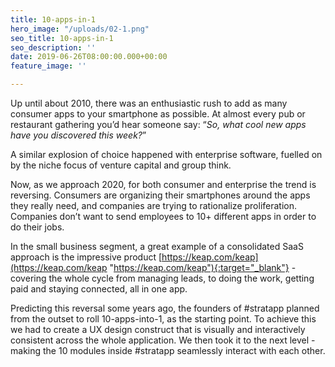 ```yaml
---
title: 10-apps-in-1
hero_image: "/uploads/02-1.png"
seo_title: 10-apps-in-1
seo_description: ''
date: 2019-06-26T08:00:00.000+00:00
feature_image: ''

---
```

Up until about 2010, there was an enthusiastic rush to add as many consumer apps to your smartphone as possible. At almost every pub or restaurant gathering you’d hear someone say: “_So, what cool new apps have you discovered this week?_”

A similar explosion of choice happened with enterprise software, fuelled on by the niche focus of venture capital and group think.

Now, as we approach 2020, for both consumer and enterprise the trend is reversing. Consumers are organizing their smartphones around the apps they really need, and companies are trying to rationalize proliferation. Companies don’t want to send employees to 10+ different apps in order to do their jobs.

In the small business segment, a great example of a consolidated SaaS approach is the impressive product [https://keap.com/keap](https://keap.com/keap "https://keap.com/keap"){:target="_blank"} - covering the whole cycle from managing leads, to doing the work, getting paid and staying connected, all in one app.

Predicting this reversal some years ago, the founders of #stratapp planned from the outset to roll 10-apps-into-1, as the starting point. To achieve this we had to create a UX design construct that is visually and interactively consistent across the whole application. We then took it to the next level - making the 10 modules inside #stratapp seamlessly interact with each other.